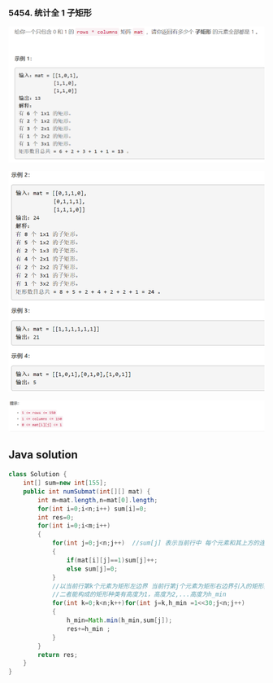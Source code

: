 ### 5454. 统计全 1 子矩形

<img src="1.png" alt=" " title="." style="zoom:150%;" />  

![ ](2.png ".")

![ ](3.png ".")


## Java solution
```java
class Solution {
    int[] sum=new int[155];
    public int numSubmat(int[][] mat) {
        int m=mat.length,n=mat[0].length;
        for(int i=0;i<n;i++) sum[i]=0;
        int res=0;
        for(int i=0;i<m;i++)
        {
            for(int j=0;j<n;j++)  //sum[j] 表示当前行中 每个元素和其上方的连续的1构成列的长度
            {
                if(mat[i][j]==1)sum[j]++;
                else sum[j]=0;
            }
            //以当前行第k个元素为矩形左边界 当前行第j个元素为矩形右边界引入的矩形数 为二者之间最小高度值h_min 
            //二者能构成的矩形种类有高度为1，高度为2,...高度为h_min 
            for(int k=0;k<n;k++)for(int j=k,h_min =1<<30;j<n;j++)
            {
                h_min=Math.min(h_min,sum[j]);
                res+=h_min ;
            }
        }
        return res;
    }
}
```